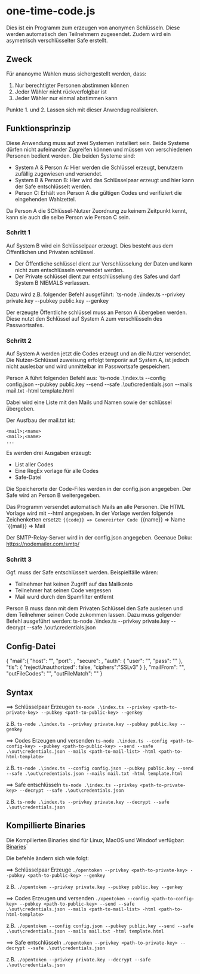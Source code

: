 # one-time-code.js
Dies ist ein Programm zum erzeugen von anonymen Schlüsseln. Diese werden automatisch den Teilnehmern zugesendet.
Zudem wird ein asymetrisch verschlüsselter Safe erstellt.

## Zweck
Für ananoyme Wahlen muss sichergestellt werden, dass:
1. Nur berechtigter Personen abstimmen können
2. Jeder Wähler nicht rückverfolgbar ist
3. Jeder Wähler nur einmal abstimmen kann

Punkte 1. und 2. Lassen sich mit dieser Anwendug realisieren.

## Funktionsprinzip
Diese Anwendung muss auf zwei Systemen installiert sein. Beide Systeme dürfen nicht aufeinander Zugreifen können und müssen von verschiedenen Personen bedient werden.
Die beiden Systeme sind:
- System A & Person A: Hier werden die Schlüssel erzeugt, benutzern zufällig zugewiesen und versendet. 
- System B & Person B: Hier wird das Schlüsselpaar erzeugt und hier kann der Safe entschlüsselt werden.
- Person C: Erhält von Person A die gültigen Codes und verifiziert die eingehenden Wahlzettel.

Da Person A die SChlüssel-Nutzer Zuordnung zu keinem Zeitpunkt kennt, kann sie auch die selbe Person wie Person C sein.

### Schritt 1
Auf System B wird ein Schlüsselpaar erzeugt. Dies besteht aus dem Öffentlichen und Privaten schlüssel.
- Der Öffentliche schlüssel dient zur Verschlüsselung der Daten und kann nicht zum entschlüsseln verwendet werden.
- Der Private schlüssel dient zur entschlüsselung des Safes und darf System B NIEMALS verlassen.

Dazu wird z.B. folgender Befehl ausgeführt:
`ts-node .\index.ts --privkey private.key --pubkey public.key --genkey

Der erzeugte Öffentliche schlüssel muss an Person A übergeben werden. Diese nutzt den Schlüssel auf System A zum verschlüsseln des Passwortsafes.

### Schritt 2
Auf System A werden jetzt die Codes erzeugt und an die Nutzer versendet.
Die Nutzer-Schlüssel zuweisung erfolgt temporär auf System A, ist jedoch nicht auslesbar und wird unmittelbar im Passwortsafe gespeichert.

Person A führt folgenden Befehl aus:
`ts-node .\index.ts --config config.json --pubkey public.key --send --safe .\out\credentials.json --mails mail.txt -html template.html

Dabei wird eine Liste mit den Mails und Namen sowie der schlüssel übergeben.

Der Ausfbau der mail.txt ist:
```
<mail>;<name>
<mail>;<name>
...
```

Es werden drei Ausgaben erzeugt:
- List aller Codes
- Eine RegEx vorlage für alle Codes
- Safe-Datei

Die Speicherorte der Code-Files werden in der config.json angegeben.
Der Safe wird an Person B weitergegeben. 

Das Programm versendet automatisch Mails an alle Personen. Die HTML Vorlage wird mit --html angegeben.
In der Vorlage werden folgende Zeichenketten ersetzt:
`{{code}}
=> Genereirter Code
`{{name}}
=> Name
`{{mail}}
=> Mail

Der SMTP-Relay-Server wird in der config.json angegeben.
Geenaue Doku: https://nodemailer.com/smtp/

### Schritt 3
Ggf. muss der Safe entschlüsselt werden. Beispielfälle wären: 
- Teilnehmer hat keinen Zugriff auf das Mailkonto
- Teilnehmer hat seinen Code vergessen
- Mail wurd durch den Spamfilter entfernt

Person B muss dann mit dem Privaten Schlüssel den Safe auslesen und dem Teilnehmer seinen Code zukommen lassen.
Dazu muss golgender Befehl ausgeführt werden:
ts-node .\index.ts --privkey private.key --decrypt --safe .\out\credentials.json

## Config-Datei
{
    "mail":{
        "host": "<mailserver>",
        "port": <mailport>,
        "secure": <use ssl>,
        "auth": {
            "user": "<mail-user>",
            "pass": "<mail-password>"
        },
        "tls": {
            "rejectUnauthorized": false,
            "ciphers":"SSLv3"
        }
    },
    "mailFrom": "<absender name>",
    "outFileCodes": "<ausgabedatei codes>",
    "outFileMatch": "<ausgabedatei regex>"
}


## Syntax

==> Schlüsselpaar Erzeugen
`ts-node .\index.ts --privkey <path-to-private-key> --pubkey <path-to-public-key> --genkey`

z.B. `ts-node .\index.ts --privkey private.key --pubkey public.key --genkey`

==> Codes Erzeugen und versenden
`ts-node .\index.ts --config <path-to-config-key> --pubkey <path-to-public-key> --send --safe .\out\credentials.json --mails <path-to-mail-list> -html <path-to-html-template>`

z.B. `ts-node .\index.ts --config config.json --pubkey public.key --send --safe .\out\credentials.json --mails mail.txt -html template.html`

==> Safe entschlüsseln
`ts-node .\index.ts --privkey <path-to-private-key> --decrypt --safe .\out\credentials.json`

z.B. `ts-node .\index.ts --privkey private.key --decrypt --safe .\out\credentials.json`

## Kompillierte Binaries
Die Kompilierten Binaries sind für Linux, MacOS und Windoof verfügbar: [Binaries](https://gitlab.dennisgunia.de/dennisgunia/one-time-code-js/-/tree/master/bin)`

Die befehle ändern sich wie folgt:

==> Schlüsselpaar Erzeuge
`./opentoken --privkey <path-to-private-key> --pubkey <path-to-public-key> --genkey`

z.B. `./opentoken --privkey private.key --pubkey public.key --genkey`

==> Codes Erzeugen und versenden
`./opentoken --config <path-to-config-key> --pubkey <path-to-public-key> --send --safe .\out\credentials.json --mails <path-to-mail-list> -html <path-to-html-template>`

z.B. `./opentoken --config config.json --pubkey public.key --send --safe .\out\credentials.json --mails mail.txt -html template.html`

==> Safe entschlüsseln
`./opentoken --privkey <path-to-private-key> --decrypt --safe .\out\credentials.json`

z.B. `./opentoken --privkey private.key --decrypt --safe .\out\credentials.json`
